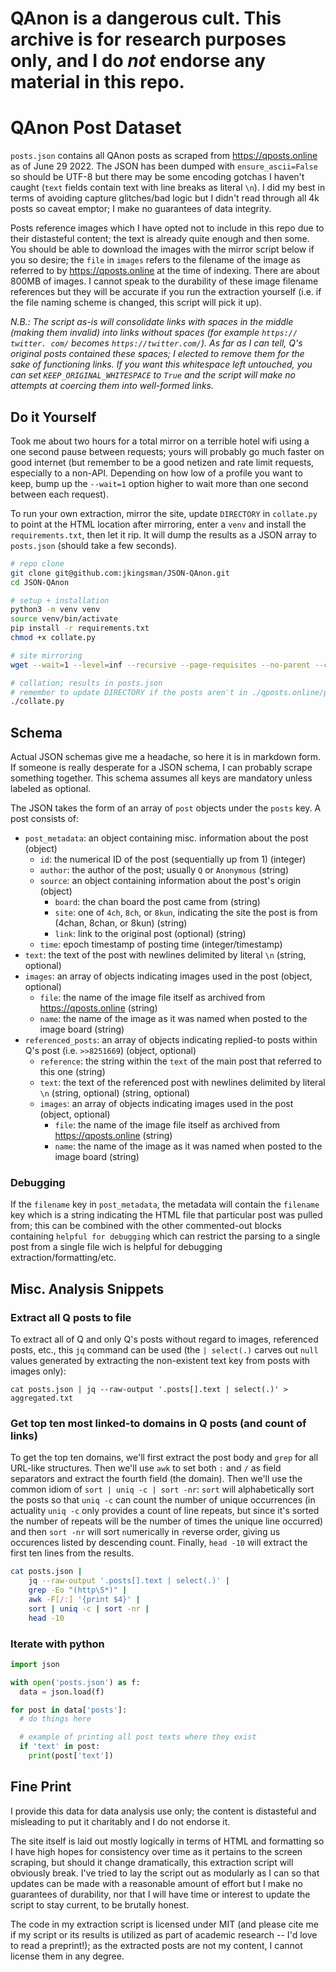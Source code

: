 # QAnon is a dangerous cult. This archive is for research purposes only, and I do _not_ endorse any material in this repo.

# QAnon Post Dataset

`posts.json` contains all QAnon posts as scraped from https://qposts.online as of June 29 2022. The JSON has been dumped with `ensure_ascii=False` so should be UTF-8 but there may be some encoding gotchas I haven't caught (`text` fields contain text with line breaks as literal `\n`). I did my best in terms of avoiding capture glitches/bad logic but I didn't read through all 4k posts so caveat emptor; I make no guarantees of data integrity.

Posts reference images which I have opted not to include in this repo due to their distasteful content; the text is already quite enough and then some. You should be able to download the images with the mirror script below if you so desire; the `file` in `images` refers to the filename of the image as referred to by https://qposts.online at the time of indexing. There are about 800MB of images. I cannot speak to the durability of these image filename references but they will be accurate if you run the extraction yourself (i.e. if the file naming scheme is changed, this script will pick it up).

_N.B.: The script as-is will consolidate links with spaces in the middle (making them invalid) into links without spaces (for example `https:// twitter. com/` becomes `https://twitter.com/`). As far as I can tell, Q's original posts contained these spaces; I elected to remove them for the sake of functioning links. If you want this whitespace left untouched, you can set `KEEP_ORIGINAL_WHITESPACE` to `True` and the script will make no attempts at coercing them into well-formed links._

## Do it Yourself

Took me about two hours for a total mirror on a terrible hotel wifi using a one second pause between requests; yours will probably go much faster on good internet (but remember to be a good netizen and rate limit requests, especially to a non-API. Depending on how low of a profile you want to keep, bump up the `--wait=1` option higher to wait more than one second between each request).

To run your own extraction, mirror the site, update `DIRECTORY` in `collate.py` to point at the HTML location after mirroring, enter a `venv` and install the `requirements.txt`, then let it rip. It will dump the results as a JSON array to `posts.json` (should take a few seconds).

```bash
# repo clone
git clone git@github.com:jkingsman/JSON-QAnon.git
cd JSON-QAnon

# setup + installation
python3 -m venv venv
source venv/bin/activate
pip install -r requirements.txt
chmod +x collate.py

# site mirroring
wget --wait=1 --level=inf --recursive --page-requisites --no-parent --convert-links --adjust-extension --no-clobber --restrict-file-names=windows -e robots=off https://qposts.online/

# collation; results in posts.json
# remember to update DIRECTORY if the posts aren't in ./qposts.online/page relative to the script
./collate.py
```

## Schema

Actual JSON schemas give me a headache, so here it is in markdown form. If someone is really desperate for a JSON schema, I can probably scrape something together. This schema assumes all keys are mandatory unless labeled as optional.

The JSON takes the form of an array of `post` objects under the `posts` key. A post consists of:

* `post_metadata`: an object containing misc. information about the post (object)
  * `id`: the numerical ID of the post (sequentially up from 1) (integer)
  * `author`: the author of the post; usually `Q` or `Anonymous` (string)
  * `source`: an object containing information about the post's origin (object)
    * `board`: the chan board the post came from (string)
    * `site`: one of `4ch`, `8ch`, or `8kun`, indicating the site the post is from (4chan, 8chan, or 8kun) (string)
    * `link`: link to the original post (optional) (string)
  * `time`: epoch timestamp of posting time (integer/timestamp)
* `text`: the text of the post with newlines delimited by literal `\n` (string, optional)
* `images`: an array of objects indicating images used in the post (object, optional)
  * `file`: the name of the image file itself as archived from https://qposts.online (string)
  * `name`: the name of the image as it was named when posted to the image board (string)
* `referenced_posts`: an array of objects indicating replied-to posts within Q's post (i.e. `>>8251669`) (object, optional)
  * `reference`: the string within the `text` of the main post that referred to this one (string)
  * `text`: the text of the referenced post with newlines delimited by literal `\n` (string, optional) (string, optional)
  * `images`: an array of objects indicating images used in the post (object, optional)
    * `file`: the name of the image file itself as archived from https://qposts.online (string)
    * `name`: the name of the image as it was named when posted to the image board (string)

### Debugging

If the `filename` key in `post_metadata`, the metadata will contain the `filename` key which is a string indicating the HTML file that particular post was pulled from; this can be combined with the other commented-out blocks containing `helpful for debugging` which can restrict the parsing to a single post from a single file wich is helpful for debugging extraction/formatting/etc.

## Misc. Analysis Snippets

### Extract all Q posts to file

To extract all of Q and only Q's posts without regard to images, referenced posts, etc., this `jq` command can be used (the `| select(.)` carves out `null` values generated by extracting the non-existent text key from posts with images only):

```
cat posts.json | jq --raw-output '.posts[].text | select(.)' > aggregated.txt
```

### Get top ten most linked-to domains in Q posts (and count of links)

To get the top ten domains, we'll first extract the post body and `grep` for all URL-like structures. Then we'll use `awk` to set both `:` and `/` as field separators and extract the fourth field (the domain). Then we'll use the common idiom of `sort | uniq -c | sort -nr`: `sort` will alphabetically sort the posts so that `uniq -c` can count the number of unique occurrences (in actuality `uniq -c` only provides a count of line repeats, but since it's sorted the number of repeats will be the number of times the unique line occurred) and then `sort -nr` will sort `n`umerically in `r`everse order, giving us occurences listed by descending count. Finally, `head -10` will extract the first ten lines from the results.

```bash
cat posts.json |
    jq --raw-output '.posts[].text | select(.)' |
    grep -Eo "(http\S*)" |
    awk -F[/:] '{print $4}' |
    sort | uniq -c | sort -nr |
    head -10
```

### Iterate with python

```python
import json

with open('posts.json') as f:
  data = json.load(f)

for post in data['posts']:
  # do things here

  # example of printing all post texts where they exist
  if 'text' in post:
    print(post['text'])
```

## Fine Print

I provide this data for data analysis use only; the content is distasteful and misleading to put it charitably and I do not endorse it.

The site itself is laid out mostly logically in terms of HTML and formatting so I have high hopes for consistency over time as it pertains to the screen scraping, but should it change dramatically, this extraction script will obviously break. I've tried to lay the script out as modularly as I can so that updates can be made with a reasonable amount of effort but I make no guarantees of durability, nor that I will have time or interest to update the script to stay current, to be brutally honest.

The code in my extraction script is licensed under MIT (and please cite me if my script or its results is utilized as part of academic research -- I'd love to read a preprint!); as the extracted posts are not my content, I cannot license them in any degree.
